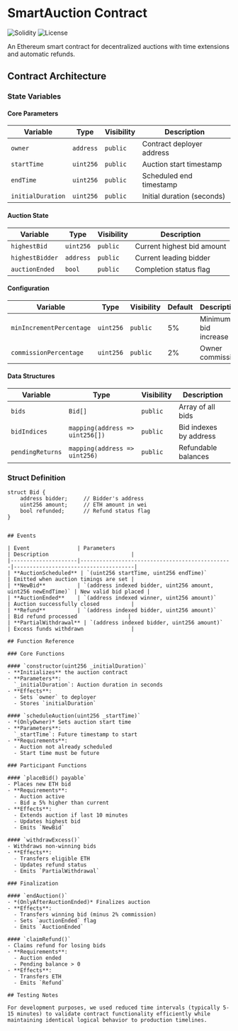 # SmartAuction Contract

![Solidity](https://img.shields.io/badge/Solidity-^0.8.0-blue?logo=solidity)
![License](https://img.shields.io/badge/License-MIT-green)

An Ethereum smart contract for decentralized auctions with time extensions and automatic refunds.

## Contract Architecture

### State Variables

#### Core Parameters
| Variable | Type | Visibility | Description |
|----------|------|------------|-------------|
| `owner` | `address` | `public` | Contract deployer address |
| `startTime` | `uint256` | `public` | Auction start timestamp |
| `endTime` | `uint256` | `public` | Scheduled end timestamp |
| `initialDuration` | `uint256` | `public` | Initial duration (seconds) |

#### Auction State
| Variable | Type | Visibility | Description |
|----------|------|------------|-------------|
| `highestBid` | `uint256` | `public` | Current highest bid amount |
| `highestBidder` | `address` | `public` | Current leading bidder |
| `auctionEnded` | `bool` | `public` | Completion status flag |

#### Configuration
| Variable | Type | Visibility | Default | Description |
|----------|------|------------|---------|-------------|
| `minIncrementPercentage` | `uint256` | `public` | 5% | Minimum bid increase |
| `commissionPercentage` | `uint256` | `public` | 2% | Owner commission |

#### Data Structures
| Variable | Type | Visibility | Description |
|----------|------|------------|-------------|
| `bids` | `Bid[]` | `public` | Array of all bids |
| `bidIndices` | `mapping(address => uint256[])` | `public` | Bid indexes by address |
| `pendingReturns` | `mapping(address => uint256)` | `public` | Refundable balances |

### Struct Definition
```solidity
struct Bid {
    address bidder;     // Bidder's address
    uint256 amount;     // ETH amount in wei
    bool refunded;      // Refund status flag
}


## Events

| Event               | Parameters                                      | Description                          |
|---------------------|------------------------------------------------|--------------------------------------|
| **AuctionScheduled** | `(uint256 startTime, uint256 endTime)`         | Emitted when auction timings are set |
| **NewBid**          | `(address indexed bidder, uint256 amount, uint256 newEndTime)` | New valid bid placed |
| **AuctionEnded**    | `(address indexed winner, uint256 amount)`     | Auction successfully closed          |
| **Refund**          | `(address indexed bidder, uint256 amount)`     | Bid refund processed                |
| **PartialWithdrawal** | `(address indexed bidder, uint256 amount)`    | Excess funds withdrawn               |

## Function Reference

### Core Functions

#### `constructor(uint256 _initialDuration)`
- **Initializes** the auction contract  
- **Parameters**:  
  `_initialDuration`: Auction duration in seconds  
- **Effects**:  
  - Sets `owner` to deployer  
  - Stores `initialDuration`  

#### `scheduleAuction(uint256 _startTime)`
- *(OnlyOwner)* Sets auction start time  
- **Parameters**:  
  `_startTime`: Future timestamp to start  
- **Requirements**:  
  - Auction not already scheduled  
  - Start time must be future  

### Participant Functions

#### `placeBid() payable`
- Places new ETH bid  
- **Requirements**:  
  - Auction active  
  - Bid ≥ 5% higher than current  
- **Effects**:  
  - Extends auction if last 10 minutes  
  - Updates highest bid  
  - Emits `NewBid`  

#### `withdrawExcess()`
- Withdraws non-winning bids  
- **Effects**:  
  - Transfers eligible ETH  
  - Updates refund status  
  - Emits `PartialWithdrawal`  

### Finalization

#### `endAuction()`
- *(OnlyAfterAuctionEnded)* Finalizes auction  
- **Effects**:  
  - Transfers winning bid (minus 2% commission)  
  - Sets `auctionEnded` flag  
  - Emits `AuctionEnded`  

#### `claimRefund()`
- Claims refund for losing bids  
- **Requirements**:  
  - Auction ended  
  - Pending balance > 0  
- **Effects**:  
  - Transfers ETH  
  - Emits `Refund`

## Testing Notes

For development purposes, we used reduced time intervals (typically 5-15 minutes) to validate contract functionality efficiently while maintaining identical logical behavior to production timelines.

